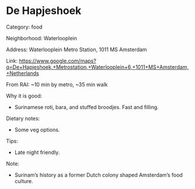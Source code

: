 # De Hapjeshoek

Category: food

Neighborhood: Waterlooplein

Address: Waterlooplein Metro Station, 1011 MS Amsterdam

Link: https://www.google.com/maps?q=De+Hapjeshoek,+Metrostation,+Waterlooplein+6,+1011+MS+Amsterdam,+Netherlands

From RAI: ~10 min by metro, ~35 min walk

Why it is good:
- Surinamese roti, bara, and stuffed broodjes. Fast and filling.

Dietary notes:
- Some veg options.

Tips:
- Late night friendly.

Note:
- Surinam’s history as a former Dutch colony shaped Amsterdam’s food culture.
